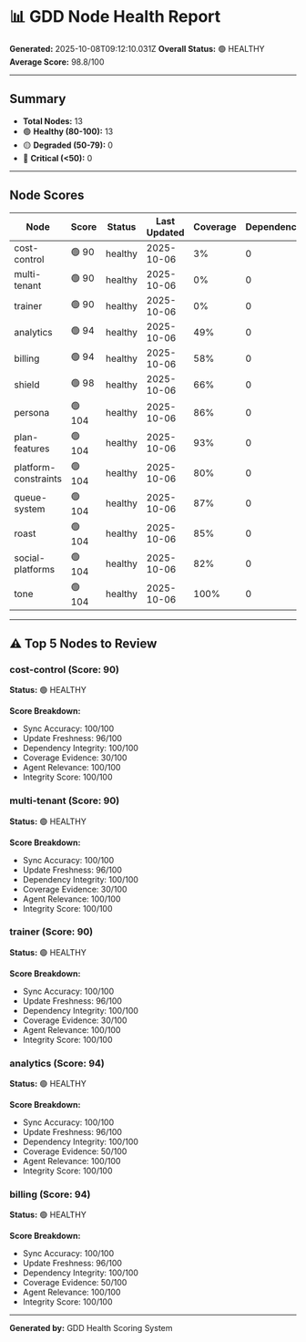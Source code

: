 # 📊 GDD Node Health Report

**Generated:** 2025-10-08T09:12:10.031Z
**Overall Status:** 🟢 HEALTHY
**Average Score:** 98.8/100

---

## Summary

- **Total Nodes:** 13
- 🟢 **Healthy (80-100):** 13
- 🟡 **Degraded (50-79):** 0
- 🔴 **Critical (<50):** 0

---

## Node Scores

| Node | Score | Status | Last Updated | Coverage | Dependencies | Issues |
|------|-------|--------|--------------|----------|--------------|--------|
| cost-control | 🟢 90 | healthy | 2025-10-06 | 3% | 0 | 0 |
| multi-tenant | 🟢 90 | healthy | 2025-10-06 | 0% | 0 | 0 |
| trainer | 🟢 90 | healthy | 2025-10-06 | 0% | 0 | 0 |
| analytics | 🟢 94 | healthy | 2025-10-06 | 49% | 0 | 0 |
| billing | 🟢 94 | healthy | 2025-10-06 | 58% | 0 | 0 |
| shield | 🟢 98 | healthy | 2025-10-06 | 66% | 0 | 0 |
| persona | 🟢 104 | healthy | 2025-10-06 | 86% | 0 | 0 |
| plan-features | 🟢 104 | healthy | 2025-10-06 | 93% | 0 | 0 |
| platform-constraints | 🟢 104 | healthy | 2025-10-06 | 80% | 0 | 0 |
| queue-system | 🟢 104 | healthy | 2025-10-06 | 87% | 0 | 0 |
| roast | 🟢 104 | healthy | 2025-10-06 | 85% | 0 | 0 |
| social-platforms | 🟢 104 | healthy | 2025-10-06 | 82% | 0 | 0 |
| tone | 🟢 104 | healthy | 2025-10-06 | 100% | 0 | 0 |

---

## ⚠️ Top 5 Nodes to Review

### cost-control (Score: 90)

**Status:** 🟢 HEALTHY

**Score Breakdown:**
- Sync Accuracy: 100/100
- Update Freshness: 96/100
- Dependency Integrity: 100/100
- Coverage Evidence: 30/100
- Agent Relevance: 100/100
- Integrity Score: 100/100


### multi-tenant (Score: 90)

**Status:** 🟢 HEALTHY

**Score Breakdown:**
- Sync Accuracy: 100/100
- Update Freshness: 96/100
- Dependency Integrity: 100/100
- Coverage Evidence: 30/100
- Agent Relevance: 100/100
- Integrity Score: 100/100


### trainer (Score: 90)

**Status:** 🟢 HEALTHY

**Score Breakdown:**
- Sync Accuracy: 100/100
- Update Freshness: 96/100
- Dependency Integrity: 100/100
- Coverage Evidence: 30/100
- Agent Relevance: 100/100
- Integrity Score: 100/100


### analytics (Score: 94)

**Status:** 🟢 HEALTHY

**Score Breakdown:**
- Sync Accuracy: 100/100
- Update Freshness: 96/100
- Dependency Integrity: 100/100
- Coverage Evidence: 50/100
- Agent Relevance: 100/100
- Integrity Score: 100/100


### billing (Score: 94)

**Status:** 🟢 HEALTHY

**Score Breakdown:**
- Sync Accuracy: 100/100
- Update Freshness: 96/100
- Dependency Integrity: 100/100
- Coverage Evidence: 50/100
- Agent Relevance: 100/100
- Integrity Score: 100/100


---

**Generated by:** GDD Health Scoring System
